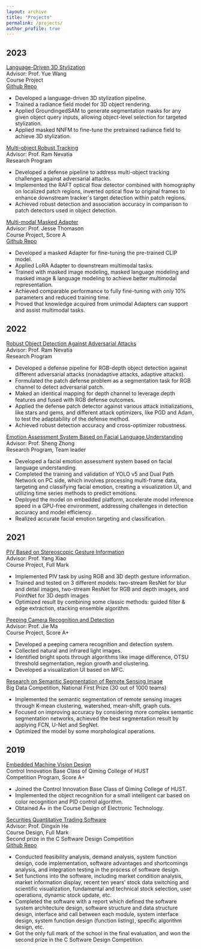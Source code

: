 ```yaml
---
layout: archive
title: "Projects"
permalink: /projects/
author_profile: true
---
```



<h2> 2023 </h2>

<p><u>Language-Driven 3D Stylization</u><br>
Advisor: Prof. Yue Wang<br>
Course Project<br>
<a href="https://github.com/Weijingmin2000/Language-Driven-3D-Stylization" class="btn btn--success">Github Repo</a></p>
<ul>
    <li>Developed a language-driven 3D stylization pipeline.</li>
    <li>Trained a radiance field model for 3D object rendering.</li>
    <li>Applied GroundingedSAM to generate segmentation masks for any given object query inputs, allowing object-level selection for targeted stylization.</li>
    <li>Applied masked NNFM to fine-tune the pretrained radiance field to achieve 3D stylization.</li>
</ul><p>

<p><u>Multi-object Robust Tracking</u><br>
Advisor: Prof. Ram Nevatia<br>
Research Program<br>
<ul>    
    <li>Developed a defense pipeline to address multi-object tracking challenges against adversarial attacks.</li>
    <li>Implemented the RAFT optical flow detector combined with homography on localized patch regions, inverted optical flow to original frames to enhance downstream tracker's target detection within patch regions.</li>
    <li>Achieved robust detection and association accuracy in comparison to patch detectors used in object detection.</li>
</ul><p>

<p><u>Multi-modal Masked Adapter</u><br>
Advisor: Prof. Jesse Thomason<br>
Course Project, Score A<br>
<a href="https://github.com/YinzhenWang/Real_CLIP_Adapter" class="btn btn--success">Github Repo</a><br>
<ul>
    <li>Developed a masked Adapter for fine-tuning the pre-trained CLIP model.</li>
    <li>Applied LoRA Adapter to downstream multimodal tasks.</li>
    <li>Trained with masked image modeling, masked language modeling and masked image & language modeling to achieve better multimodal representation.</li>
    <li>Achieved comparable performance to fully fine-tuning with only 10% parameters and reduced training time.</li>
    <li>Proved that knowledge acquired from unimodal Adapters can support and assist multimodal tasks.</li>
</ul><p>


<h2> 2022 </h2>
<p><u>Robust Object Detection Against Adversarial Attacks</u><br>
Advisor: Prof. Ram Nevatia<br>
Research Program<br>
<ul>    
    <li>Developed a defense pipeline for RGB-depth object detection against different adversarial attacks (nonadaptive attacks, adaptive attacks).</li>
    <li>Formulated the patch defense problem as a segmentation task for RGB channel to detect adversarial patch.</li>
    <li>Maked an identical mapping for depth channel to leverage depth features and fused with RGB defense outcomes.</li>
    <li>Applied the defense patch detector against various attack initializations, like stars and gems, and different attack optimizers, like PGD and Adam, to test the adaptability of the defense method.</li>
    <li>Achieved robust detection accuracy and cross-optimizer robustness.</li>
</ul><p>

<p><u>Emotion Assessment System Based on Facial Language Understanding</u><br>
Advisor: Prof. Sheng Zhong<br>
Research Program, Team leader<br>
<ul>
    <li>Developed a facial emotion assessment system based on facial language understanding.</li>
    <li>Completed the training and validation of YOLO v5 and Dual Path Network on PC side, which involves processing multi-frame data, targeting and classifying facial emotion, creating a visualization UI, and utilizing time series methods to predict emotions.</li>
    <li>Deployed the model on embedded platform, accelerate model inference speed in a GPU-free environment, addressing challenges in detection accuracy and model efficiency.</li>
    <li>Realized accurate facial emotion targeting and classification.</li>
</ul><p>


<h2> 2021 </h2>

<p><u>PIV Based on Stereoscopic Gesture Information</u><br>
Advisor: Prof. Yang Xiao<br>
Course Project, Full Mark<br>
<ul>
    <li>Implemented PIV task by using RGB and 3D depth gesture information.</li>
    <li>Trained and tested on 3 different models: two-stream ResNet for blur and detail images, two-stream ResNet for RGB and depth images, and PointNet for 3D depth images</li>
    <li>Optimized result by combining some classic methods: guided filter & edge extraction, stacking ensemble algorithm.</li>
</ul><p>


<p><u>Peeping Camera Recognition and Detection</u><br>
Advisor: Prof. Jie Ma<br>
Course Project, Score A+<br>
<ul>
    <li>Developed a peeping camera recognition and detection system.</li>
    <li>Collected natural and infrared light images.</li>
    <li>Identified bright spots through algorithms like image difference, OTSU threshold segmentation, region growth and clustering.</li>
    <li>Developed a visualization UI based on MFC.</li>
</ul><p>


<p><u>Research on Semantic Segmentation of Remote Sensing Image</u><br>
Big Data Competition, National First Prize (30 out of 1000 teams)<br>
<ul>
    <li>Implemented the semantic segmentation of remote sensing images through K-mean clustering, watershed, mean-shift, graph cuts.</li>
    <li>Focused on improving accuracy by considering more complex semantic segmentation networks, achieved the best segmentation result by applying FCN, U-Net and SegNet.</li>
    <li>Optimized the model by some morphological operations. </li>
</ul><p>


<h2> 2019 </h2>

<p><u>Embedded Machine Vision Design</u><br>
Control Innovation Base Class of Qiming College of HUST<br>
Competition Program, Score A+<br>
<ul>
    <li>Joined the Control Innovation Base Class of Qiming College of HUST.</li>
    <li>Implemented the object recognition for a small intelligent car based on color recognition and PID control algorithm.</li>
    <li>Obtained A+ in the Course Design of Electronic Technology.</li>
</ul><p>

<p><u>Securities Quantitative Trading Software</u><br>
Advisor: Prof. Dingxin He<br>
Course Design, Full Mark<br>
Second prize in the C Software Design Competition<br>
<a href="https://github.com/Weijingmin2000/STOCK" class="btn btn--success">Github Repo</a></p>
<ul>
    <li>Conducted feasibility analysis, demand analysis, system function design, code implementation, software advantages and shortcomings analysis, and integration testing in the process of software design.</li>
    <li>Set functions into the software, including market condition analysis, market information display, recent ten years’ stock data switching and scientific visualization, fundamental and technical stock selection, user operations, dynamic stock update, etc.</li>
    <li>Completed the software with a report which defined the software system architecture design, software structure and data structure design, interface and call between each module, system interface design, system function design (function listing), specific algorithm design, etc.</li>
    <li>Got the only full mark of the school in the final evaluation, and won the second prize in the C Software Design Competition.</li>
</ul><p>